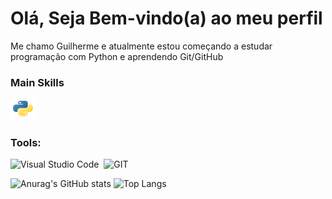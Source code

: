 # Olá, Seja Bem-vindo(a) ao meu perfil

Me chamo Guilherme e atualmente estou começando a estudar programação com Python e aprendendo Git/GitHub

### Main Skills
<img align="center" alt="Blankky-Python" height="30" width="40" src="https://raw.githubusercontent.com/devicons/devicon/master/icons/python/python-original.svg">

  ##
### Tools:
![Visual Studio Code](https://img.shields.io/badge/Visual%20Studio%20Code-0078d7.svg?style=for-the-badge&logo=visual-studio-code&logoColor=white)&nbsp;
![GIT](https://img.shields.io/badge/Git-E34F26?style=for-the-badge&logo=git&logoColor=white)&nbsp;

![Anurag's GitHub stats](https://github-readme-stats.vercel.app/api?username=blankkywired&show_icons=true&theme=github_dark)  ![Top Langs](https://github-readme-stats.vercel.app/api/top-langs/?username=blankkywired&hide_progress=true&theme=github_dark)


